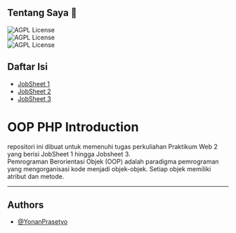 ## Tentang Saya 👋
![AGPL License](https://img.shields.io/badge/Nama-Yonan_Prasetyo-blue.svg)  
![AGPL License](https://img.shields.io/badge/Kelas-TI--2A-blue.svg)  
![AGPL License](https://img.shields.io/badge/NIM-230102023-blue.svg)  

## Daftar Isi
+ [JobSheet 1](https://github.com/YonanPrasetyo/praktikum_pemrograman_web_2/tree/main/jobsheet_1)
+ [JobSheet 2](https://github.com/YonanPrasetyo/praktikum_pemrograman_web_2/tree/main/jobsheet_2)
+ [JobSheet 3](https://github.com/YonanPrasetyo/praktikum_pemrograman_web_2/tree/main/jobsheet_3)

# OOP PHP Introduction
repositori ini dibuat untuk memenuhi tugas perkuliahan Praktikum Web 2 yang berisi JobSheet 1 hingga Jobsheet 3. <br>
Pemrograman Berorientasi Objek (OOP) adalah paradigma pemrograman yang mengorganisasi kode menjadi objek-objek. 
Setiap objek memiliki atribut dan metode.
<hr>

## Authors

- [@YonanPrasetyo](https://www.github.com/YonanPrasetyo)